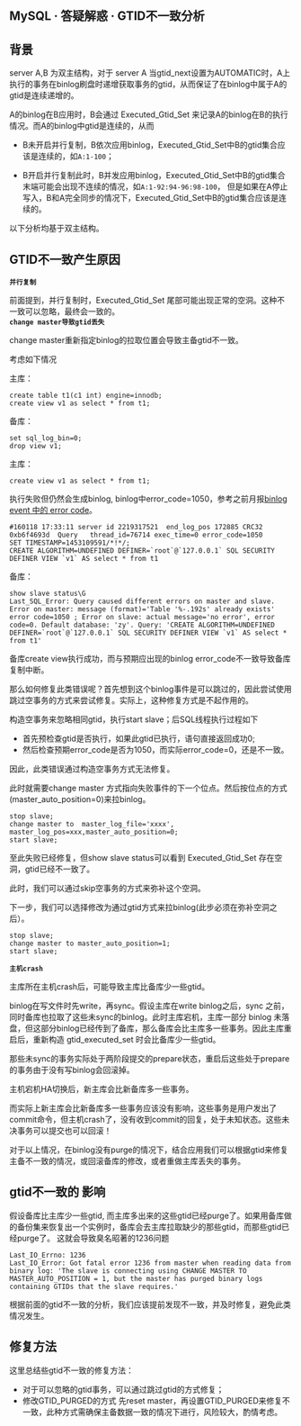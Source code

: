 ## MySQL · 答疑解惑 · GTID不一致分析


    
## 背景


server A,B 为双主结构，对于 server A 当gtid_next设置为AUTOMATIC时，A上执行的事务在binlog刷盘时递增获取事务的gtid，从而保证了在binlog中属于A的gtid是连续递增的。  


A的binlog在B应用时，B会通过 Executed_Gtid_Set 来记录A的binlog在B的执行情况。而A的binlog中gtid是连续的，从而  


* B未开启并行复制，B依次应用binlog，Executed_Gtid_Set中B的gtid集合应该是连续的，如`A:1-100`；  

  
* B开启并行复制此时，B并发应用binlog，Executed_Gtid_Set中B的gtid集合末端可能会出现不连续的情况，如`A:1-92:94-96:98-100`，
但是如果在A停止写入，B和A完全同步的情况下，Executed_Gtid_Set中B的gtid集合应该是连续的。  



以下分析均基于双主结构。  

## GTID不一致产生原因 **`并行复制`**   


前面提到，并行复制时，Executed_Gtid_Set 尾部可能出现正常的空洞。这种不一致可以忽略，最终会一致的。   **`change master导致gtid丢失`**   


change master重新指定binlog的拉取位置会导致主备gtid不一致。  


考虑如下情况  


主库：  

```LANG
create table t1(c1 int) engine=innodb;
create view v1 as select * from t1;

```


备库：  

```LANG
set sql_log_bin=0;
drop view v1;

```


主库：  

```LANG
create view v1 as select * from t1;

```


执行失败但仍然会生成binlog, binlog中error_code=1050，参考之前月报[binlog event 中的 error code][0]。  

```LANG
#160118 17:33:11 server id 2219317521  end_log_pos 172885 CRC32 0xb6f4693d  Query   thread_id=76714 exec_time=0 error_code=1050
SET TIMESTAMP=1453109591/*!*/;
CREATE ALGORITHM=UNDEFINED DEFINER=`root`@`127.0.0.1` SQL SECURITY DEFINER VIEW `v1` AS select * from t1

```


备库：  

```LANG
show slave status\G
Last_SQL_Error: Query caused different errors on master and slave.     Error on master: message (format)='Table '%-.192s' already exists' error code=1050 ; Error on slave: actual message='no error', error code=0. Default database: 'zy'. Query: 'CREATE ALGORITHM=UNDEFINED DEFINER=`root`@`127.0.0.1` SQL SECURITY DEFINER VIEW `v1` AS select * from t1'

```


备库create view执行成功，而与预期应出现的binlog error_code不一致导致备库复制中断。  


那么如何修复此类错误呢？首先想到这个binlog事件是可以跳过的，因此尝试使用跳过空事务的方式来尝试修复。实际上，这种修复方式是不起作用的。  


构造空事务来忽略相同gtid，执行start slave；后SQL线程执行过程如下  


* 首先预检查gtid是否执行，如果此gtid已执行，语句直接返回成功0;
* 然后检查预期error_code是否为1050，而实际error_code=0，还是不一致。



因此，此类错误通过构造空事务方式无法修复。  


此时就需要change master 方式指向失败事件的下一个位点。然后按位点的方式(master_auto_position=0)来拉binlog。  

```LANG
stop slave;
change master to  master_log_file='xxxx', master_log_pos=xxx,master_auto_position=0;
start slave;

```


至此失败已经修复，但show slave status可以看到 Executed_Gtid_Set 存在空洞，gtid已经不一致了。  


此时，我们可以通过skip空事务的方式来弥补这个空洞。  


下一步，我们可以选择修改为通过gtid方式来拉binlog(此步必须在弥补空洞之后）。  

```LANG
stop slave;
change master to master_auto_position=1;
start slave;

``` **`主机crash`**   


主库所在主机crash后，可能导致主库比备库少一些gtid。  


binlog在写文件时先write，再sync。假设主库在write binlog之后，sync 之前，同时备库也拉取了这些未sync的binlog。此时主库宕机，主库一部分 binlog 未落盘，但这部分binlog已经传到了备库，那么备库会比主库多一些事务。因此主库重启后，重新构造 gtid_executed_set 时会比备库少一些gtid。  


那些未sync的事务实际处于两阶段提交的prepare状态，重启后这些处于prepare的事务由于没有写binlog会回滚掉。  


主机宕机HA切换后，新主库会比新备库多一些事务。  


而实际上新主库会比新备库多一些事务应该没有影响，这些事务是用户发出了commit命令，但主机crash了，没有收到commit的回复，处于未知状态。这些未决事务可以提交也可以回滚！  


对于以上情况，在binlog没有purge的情况下，结合应用我们可以根据gtid来修复主备不一致的情况，或回滚备库的修改，或者重做主库丢失的事务。  

## gtid不一致的 影响


假设备库比主库少一些gtid, 而主库多出来的这些gtid已经purge了。如果用备库做的备份集来恢复出一个实例时，备库会去主库拉取缺少的那些gtid，而那些gtid已经purge了。
这就会导致臭名昭著的1236问题  

```LANG
Last_IO_Errno: 1236
Last_IO_Error: Got fatal error 1236 from master when reading data from binary log: 'The slave is connecting using CHANGE MASTER TO MASTER_AUTO_POSITION = 1, but the master has purged binary logs containing GTIDs that the slave requires.'

```


根据前面的gtid不一致的分析，我们应该提前发现不一致，并及时修复，避免此类情况发生。  

## 修复方法


这里总结些gtid不一致的修复方法：  


* 对于可以忽略的gtid事务，可以通过跳过gtid的方式修复；
* 修改GTID_PURGED的方式
先reset master，再设置GTID_PURGED来修复不一致，此种方式需确保主备数据一致的情况下进行，风险较大，酌情考虑。



[0]: http://mysql.taobao.org/monthly/2015/06/05/